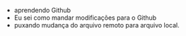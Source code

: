 - aprendendo Github
- Eu sei como mandar modificações para o Github
- puxando mudança do arquivo remoto para arquivo local.
